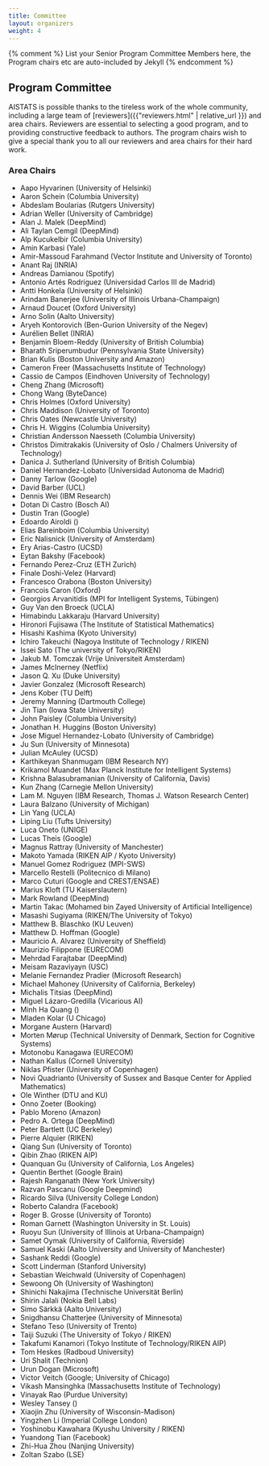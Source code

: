 ```yaml
---
title: Committee
layout: organizers
weight: 4
---
```


{% comment %}
List your Senior Program Committee Members here, the Program chairs etc
are auto-included by Jekyll 
{% endcomment %}

## Program Committee

AISTATS is possible thanks to the tireless work of the whole community,
including a large team of [reviewers]({{"reviewers.html" | relative_url }}) 
and area chairs. Reviewers are essential to
selecting a good program, and to providing constructive feedback to authors.
The program chairs wish to give a special thank you to all our reviewers and
area chairs for their hard work.

### Area Chairs 


- Aapo      Hyvarinen (University of Helsinki)
- Aaron      Schein (Columbia University)
- Abdeslam      Boularias (Rutgers University)
- Adrian      Weller (University of Cambridge)
- Alan    J.   Malek (DeepMind)
- Ali Taylan      Cemgil (DeepMind)
- Alp      Kucukelbir (Columbia University)
- Amin      Karbasi (Yale)
- Amir-Massoud      Farahmand (Vector Institute and University of Toronto)
- Anant      Raj (INRIA)
- Andreas      Damianou (Spotify)
- Antonio      Artés Rodríguez (Universidad Carlos III de Madrid)
- Antti      Honkela (University of Helsinki)
- Arindam      Banerjee (University of Illinois Urbana-Champaign)
- Arnaud      Doucet (Oxford University)
- Arno      Solin (Aalto University)
- Aryeh       Kontorovich (Ben-Gurion University of the Negev)
- Aurélien      Bellet (INRIA)
- Benjamin       Bloem-Reddy (University of British Columbia)
- Bharath       Sriperumbudur (Pennsylvania State University)
- Brian       Kulis (Boston University and Amazon)
- Cameron      Freer (Massachusetts Institute of Technology)
- Cassio       de Campos (Eindhoven University of Technology)
- Cheng      Zhang (Microsoft)
- Chong      Wang (ByteDance)
- Chris      Holmes (Oxford University)
- Chris       Maddison (University of Toronto)
- Chris      Oates (Newcastle University)
- Chris   H.   Wiggins (Columbia University)
- Christian      Andersson Naesseth (Columbia University)
- Christos       Dimitrakakis (University of Oslo / Chalmers University of Technology)
- Danica   J.   Sutherland (University of British Columbia)
- Daniel      Hernandez-Lobato (Universidad Autonoma de Madrid)
- Danny      Tarlow (Google)
- David       Barber (UCL)
- Dennis      Wei (IBM Research)
- Dotan       Di Castro (Bosch AI)
- Dustin      Tran (Google)
- Edoardo      Airoldi ()
- Elias      Bareinboim (Columbia University)
- Eric      Nalisnick (University of Amsterdam)
- Ery      Arias-Castro (UCSD)
- Eytan      Bakshy (Facebook)
- Fernando      Perez-Cruz (ETH Zurich)
- Finale      Doshi-Velez (Harvard)
- Francesco      Orabona (Boston University)
- Francois       Caron (Oxford)
- Georgios      Arvanitidis (MPI for Intelligent Systems, Tübingen)
- Guy      Van den Broeck (UCLA)
- Himabindu      Lakkaraju (Harvard University)
- Hironori      Fujisawa (The Institute of Statistical Mathematics)
- Hisashi      Kashima (Kyoto University)
- Ichiro      Takeuchi (Nagoya Institute of Technology / RIKEN)
- Issei      Sato (The university of Tokyo/RIKEN)
- Jakub   M.   Tomczak (Vrije Universiteit Amsterdam)
- James       McInerney (Netflix)
- Jason   Q.   Xu (Duke University)
- Javier      Gonzalez (Microsoft Research)
- Jens      Kober (TU Delft)
- Jeremy       Manning (Dartmouth College)
- Jin       Tian (Iowa State University)
- John      Paisley (Columbia University)
- Jonathan   H.   Huggins (Boston University)
- Jose Miguel      Hernandez-Lobato (University of Cambridge)
- Ju      Sun (University of Minnesota)
- Julian       McAuley (UCSD)
- Karthikeyan       Shanmugam (IBM Research NY)
- Krikamol       Muandet (Max Planck Institute for Intelligent Systems)
- Krishna      Balasubramanian (University of California, Davis)
- Kun      Zhang (Carnegie Mellon University)
- Lam   M.   Nguyen (IBM Research, Thomas J. Watson Research Center)
- Laura       Balzano (University of Michigan)
- Lin       Yang (UCLA)
- Liping      Liu (Tufts University)
- Luca      Oneto (UNIGE)
- Lucas      Theis (Google)
- Magnus      Rattray (University of Manchester)
- Makoto      Yamada (RIKEN AIP / Kyoto University)
- Manuel      Gomez Rodriguez (MPI-SWS)
- Marcello       Restelli (Politecnico di Milano)
- Marco      Cuturi (Google and CREST/ENSAE)
- Marius      Kloft (TU Kaiserslautern)
- Mark      Rowland (DeepMind)
- Martin      Takac (Mohamed bin Zayed University of Artificial Intelligence)
- Masashi      Sugiyama (RIKEN/The University of Tokyo)
- Matthew   B.   Blaschko (KU Leuven)
- Matthew   D.   Hoffman (Google)
- Mauricio   A.   Alvarez (University of Sheffield)
- Maurizio      Filippone (EURECOM)
- Mehrdad      Farajtabar (DeepMind)
- Meisam       Razaviyayn (USC)
- Melanie      Fernandez Pradier (Microsoft Research)
- Michael      Mahoney (University of California, Berkeley)
- Michalis       Titsias (DeepMind)
- Miguel      Lázaro-Gredilla (Vicarious AI)
- Minh      Ha Quang ()
- Mladen      Kolar (U Chicago)
- Morgane      Austern (Harvard)
- Morten      Mørup (Technical University of Denmark, Section for Cognitive Systems)
- Motonobu       Kanagawa (EURECOM)
- Nathan      Kallus (Cornell University)
- Niklas      Pfister (University of Copenhagen)
- Novi      Quadrianto (University of Sussex and Basque Center for Applied Mathematics)
- Ole       Winther (DTU and KU)
- Onno       Zoeter (Booking)
- Pablo       Moreno (Amazon)
- Pedro   A.   Ortega (DeepMind)
- Peter      Bartlett (UC Berkeley)
- Pierre      Alquier (RIKEN)
- Qiang       Sun (University of Toronto)
- Qibin       Zhao (RIKEN AIP)
- Quanquan      Gu (University of California, Los Angeles)
- Quentin       Berthet (Google Brain)
- Rajesh       Ranganath (New York University)
- Razvan      Pascanu (Google Deepmind)
- Ricardo      Silva (University College London)
- Roberto      Calandra (Facebook)
- Roger   B.   Grosse (University of Toronto)
- Roman      Garnett (Washington University in St. Louis)
- Ruoyu      Sun (University of Illinois at Urbana-Champaign)
- Samet      Oymak (University of California, Riverside)
- Samuel      Kaski (Aalto University and University of Manchester)
- Sashank      Reddi (Google)
- Scott       Linderman (Stanford University)
- Sebastian      Weichwald (University of Copenhagen)
- Sewoong      Oh (University of Washington)
- Shinichi      Nakajima (Technische Universität Berlin)
- Shirin       Jalali (Nokia Bell Labs)
- Simo       Särkkä (Aalto University)
- Snigdhansu      Chatterjee (University of Minnesota)
- Stefano      Teso (University of Trento)
- Taiji      Suzuki (The University of Tokyo / RIKEN)
- Takafumi      Kanamori (Tokyo Institute of Technology/RIKEN AIP)
- Tom      Heskes (Radboud University)
- Uri       Shalit (Technion)
- Urun      Dogan (Microsoft)
- Victor       Veitch (Google; University of Chicago)
- Vikash      Mansinghka (Massachusetts Institute of Technology)
- Vinayak       Rao (Purdue University)
- Wesley      Tansey ()
- Xiaojin      Zhu (University of Wisconsin-Madison)
- Yingzhen       Li (Imperial College London)
- Yoshinobu      Kawahara (Kyushu University / RIKEN)
- Yuandong      Tian (Facebook)
- Zhi-Hua       Zhou (Nanjing University)
- Zoltan      Szabo (LSE)
